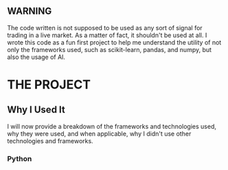## WARNING 

The code written is not supposed to be used as any sort of signal for trading in a live market. As a matter of fact, it shouldn't be used at all. I wrote this code as a fun first
project to help me understand the utility of not only the frameworks used, such as scikit-learn, pandas, and numpy, but also the usage of AI.

# THE PROJECT

## Why I Used It

I will now provide a breakdown of the frameworks and technologies used, why they were used, and when applicable, why I didn't use other technologies and frameworks.

### Python

